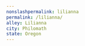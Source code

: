 ```yaml
---
﻿nonslashpermalink: lilianna
permalink: /lilianna/
alley: Lilianna
city: Philomath
state: Oregon
---
```

